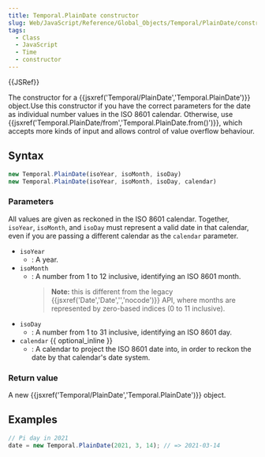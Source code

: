 ```yaml
---
title: Temporal.PlainDate constructor
slug: Web/JavaScript/Reference/Global_Objects/Temporal/PlainDate/constructor
tags:
  - Class
  - JavaScript
  - Time
  - constructor
---
```

{{JSRef}}

The constructor for a
{{jsxref('Temporal/PlainDate','Temporal.PlainDate')}}
object.Use this constructor if you have the correct parameters for the date as
individual number values in the ISO 8601 calendar. Otherwise, use
{{jsxref('Temporal.PlainDate/from','Temporal.PlainDate.from()')}},
which accepts more kinds of input and allows control of value overflow
behaviour.

## Syntax

```js
new Temporal.PlainDate(isoYear, isoMonth, isoDay)
new Temporal.PlainDate(isoYear, isoMonth, isoDay, calendar)
```

### Parameters

All values are given as reckoned in the ISO 8601 calendar. Together, `isoYear`,
`isoMonth`, and `isoDay` must represent a valid date in that calendar, even if
you are passing a different calendar as the `calendar` parameter.

- `isoYear`
  - : A year.
- `isoMonth`
  - : A number from 1 to 12 inclusive, identifying an ISO 8601 month.
    > **Note:** this is different from the legacy
    > {{jsxref('Date','Date','','nocode')}} API, where months are
    > represented by zero-based indices (0 to 11 inclusive).
- `isoDay`
  - : A number from 1 to 31 inclusive, identifying an ISO 8601 day.
- `calendar` {{ optional_inline }}
  - : A calendar to project the ISO 8601 date into, in order to reckon the date
    by that calendar's date system.

### Return value

A new {{jsxref('Temporal/PlainDate','Temporal.PlainDate')}}
object.

## Examples

```js
// Pi day in 2021
date = new Temporal.PlainDate(2021, 3, 14); // => 2021-03-14
```
